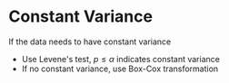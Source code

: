 # Constant Variance
If the data needs to have constant variance
* Use Levene's test, $p \leq \alpha$ indicates constant variance
* If no constant variance, use Box-Cox transformation